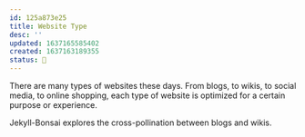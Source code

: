 ```yaml
---
id: 125a873e25
title: Website Type
desc: ''
updated: 1637165585402
created: 1637163189355
status: 🌿
---
```


There are many types of websites these days. From blogs, to wikis, to social media, to online shopping, each type of website is optimized for a certain purpose or experience.

Jekyll-Bonsai explores the cross-pollination between blogs and wikis.
